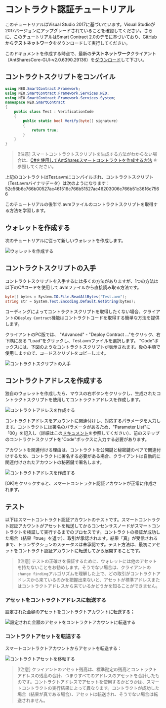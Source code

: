 # コントラクト認証チュートリアル

このチュートリアルはVisual Studio 2017に基づいています。Visual Studioが2017バージョンにアップグレードされていることを確認してください。さらに、このチュートリアルはSmart Contract 2.0のデモに基づいており、[GitHub](https://github.com/AntShares/AntSharesCore/releases)から**テストネットワーク**をダウンロードして実行してください。

このドキュメントを作成する時点で、最新の**テストネットワーク**クライアント（AntSharesCore-GUI-v2.0.6390.29136）を[ダウンロード](https://github.com/AntShares/AntSharesCore/releases/download/v2.0.0-preview2-04/AntSharesCore-GUI-v2.0.6390.29136.zip)して下さい。

## コントラクトスクリプトをコンパイル

```c#
using NEO.SmartContract.Framework;
using NEO.SmartContract.Framework.Services.NEO;
using NEO.SmartContract.Framework.Services.System;
namespace NEO.SmartContract
{
    public class Test : VerificationCode
    {
        public static bool Verify(byte[] signature)
        {
            return true;
        }
    }
}
```

> [!注意]
> スマートコントラクトスクリプトを生成する方法がわからない場合は、[C#を使用してAntSharesスマートコントラクトを作成する方法](../getting-started.md) を参照してください。

上記のコントラクトはTest.avmにコンパイルされ、コントラクトスクリプト（Test.avmバイナリデータ）は次のようになります：52c56b6c766b00527ac461516c766b51527ac46203006c766b51c3616c7566

このチュートリアルの後半で.avmファイルのコントラクトスクリプトを取得する方法を学習します。

## ウォレットを作成する

次のチュートリアルに従って新しいウォレットを作成します。

![ウォレットを作成する](~/images/w1.jpeg)

## コントラクトスクリプトの入手

コントラクトスクリプトを入手するには多くの方法がありますが、1つの方法は以下のC#コードを使用して.avmファイルから直接読み取る方法です。

```c#
byte[] bytes = System.IO.File.ReadAllBytes("Test.avm");
string str = System.Text.Encoding.Default.GetString(bytes);
```

コーディングによってコントラクトスクリプトを取得したくない場合、クライアントの`Deploy Contract`機能はコントラクトコードを取得する簡単な方法を提供します。

クライアントのPC版では、 "Advanced" - "Deploy Contract ..."をクリック、右下隅にある "Load"をクリックし、Test.avmファイルを選択します。 "Code"ボックスには、下図のようなコントラクトスクリプトが表示されます。後の手順で使用しますので、コードスクリプトをコピーします。

![コントラクトスクリプトの入手](~/images/2017-07-06_11-43-46.png)

## コントラクトアドレスを作成する

独自のウォレットを作成したら、マウスの右ボタンをクリックし、生成されたコントラクトスクリプトを使用してコントラクトアドレスを作成します。

![コントラクトアドレスを作成する](~/images/w2.jpeg)

コントラクトアドレスをアカウントに関連付けし、対応するパラメータを入力します。コントラクトには署名のパラメータがあるため、"Parameter List"に「00」を記入し（詳細はこの[ドキュメント](Parameter.md)を参照してください）、前のステップのコントラクトスクリプトを"Code"ボックスに入力する必要があります。

アカウントを関連付ける理由は、コントラクトを公開鍵と秘密鍵のペアで関連付けするため、コントラクトに署名する必要がある場合、クライアントは自動的に関連付けされたアカウントの秘密鍵で署名します。

![コントラクトアドレスを作成する](~/images/w3.jpeg)

[OK]をクリックすると、スマートコントラクト認証アカウントが正常に作成されます。

## テスト

以下はスマートコントラクト認証アカウントのテストです。スマートコントラクト認証アカウントがアセットを転送してからコンセンサスノードがスマートコントラクトを検証して実行するまでのプロセスです。コントラクトの検証が成功した場合（結果「true」を返す）、取引が承認されます。結果「真」が受信されるまで、トランザクションのステータスは未承認です。テスト方法は、最初にアセットをコントラクト認証アカウントに転送してから展開することです。

> [!注意]
> テストの正確さを保証するために、ウォレットには他のアセットを持たないことをお勧めします。そうでない場合は、クライアントの`change finding`アルゴリズムを理解した上で、どの取引がコントラクトアドレスから来ているのかを把握出来ないと、アセットが標準アドレスまたはコントラクトアドレスから来ているかどうかを知ることができません。

### アセットをコントラクトアドレスに転送する

設定された金額のアセットをコントラクトアカウントに転送する；

![設定された金額のアセットをコントラクトアカウントに転送する](~/images/w4.jpeg)

### コントラクトアセットを転送する

スマートコントラクトアカウントからアセットを転送する：

![コントラクトアセットを移転する](~/images/w5.jpeg)

> [!注意]
> クライアントのアセット残高は、標準勘定の残高とコントラクトアドレスの残高の合計、つまりすべてのアドレスのアセットを合計したものです。コントラクトアドレスでアセットを使用するかどうかは、スマートコントラクトの実行結果によって異なります。コントラクトが成功した場合（結果が真である場合）、アセットは転送され、そうでない場合は転送されません。
